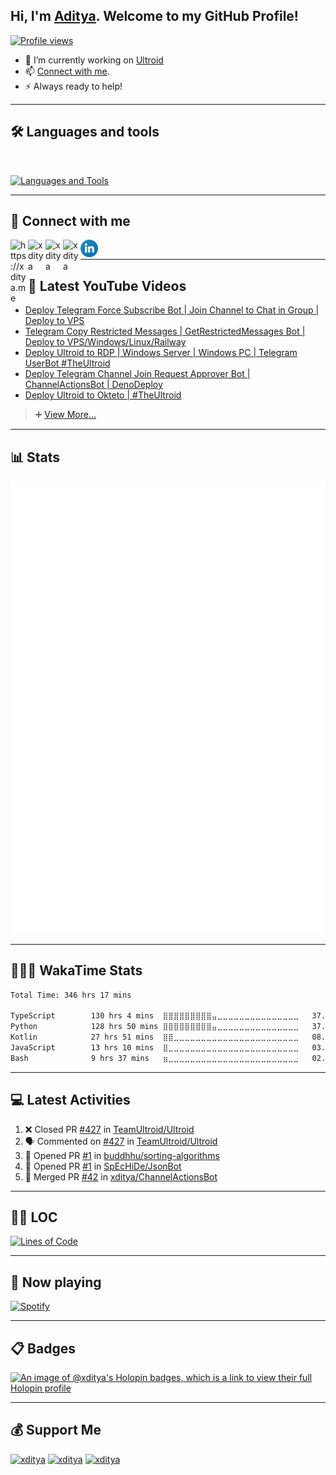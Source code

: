 ## Hi, I'm [Aditya](https://xditya.me). Welcome to my GitHub Profile!

[![Profile views](https://komarev.com/ghpvc/?username=xditya&label=Profile%20views&style=for-the-badge)](https://github.com/xditya)
- 💫 I’m currently working on [Ultroid](https://github.com/TeamUltroid)
- 📫 [Connect with me](#-connect-with-me).
- ⚡ Always ready to help!

---

## 🛠️ Languages and tools
</br>

[![Languages and Tools](https://skillicons.dev/icons?i=androidstudio,bash,vscode,docker,git,github,linux,heroku,arduino,redis,mongodb,java,html,py,c,ts,js,deno,flutter,fastapi&perline=10)](https://xditya.me)

---

## 🔗 Connect with me

<!-- png icons from https://iconscout.com/ -->
<a href="https://xditya.me" class="padded"><img align="left" alt="https://xditya.me" width="28px" src="./res/website.png" /></a> 
<a href="https://youtube.com/xditya" class="padded"><img align="left" alt="xditya" width="28px" src="./res/youtube.png" /></a> 
<a href="https://telegram.dog/xditya" class="padded"><img align="left" alt="xditya" width="28px" src="./res/telegram.png" /></a> 
<a href="https://twitter.com/its_xditya" class="padded"><img align="left" alt="xditya" width="28px" src="./res/twitter.png" /></a> 
<a href="https://linkedin.com/in/xditya" class="padded"><img align="left" alt="xditya" width="28px" src="./res/linkedin.png" /></a> 
</br>

---

## 🎥 Latest YouTube Videos

<!-- YouTube:START -->
- [Deploy Telegram Force Subscribe Bot | Join Channel to Chat in Group | Deploy to VPS](https://www.youtube.com/watch?v=8JTWG6yFi-4)
- [Telegram Copy Restricted Messages | GetRestrictedMessages Bot | Deploy to VPS/Windows/Linux/Railway](https://www.youtube.com/watch?v=uk6kd29C9E8)
- [Deploy Ultroid to RDP | Windows Server | Windows PC | Telegram UserBot #TheUltroid](https://www.youtube.com/watch?v=Lb6UKuDcsJE)
- [Deploy Telegram Channel Join Request Approver Bot | ChannelActionsBot | DenoDeploy](https://www.youtube.com/watch?v=hjxfJtk5ZWs)
- [Deploy Ultroid to Okteto | #TheUltroid](https://www.youtube.com/watch?v=uPCe0I8yJpg)
<!-- YouTube:END -->
> ➕ [View More...](https://youtube.com/xditya)

---

## 📊 Stats

[![Metrics](./github-metrics.svg)](https://xditya.me)

---

## 👨🏻‍💻 WakaTime Stats

<!--START_SECTION:waka-->

```txt
Total Time: 346 hrs 17 mins

TypeScript        130 hrs 4 mins  ⣿⣿⣿⣿⣿⣿⣿⣿⣿⣤⣀⣀⣀⣀⣀⣀⣀⣀⣀⣀⣀⣀⣀⣀⣀   37.56 %
Python            128 hrs 50 mins ⣿⣿⣿⣿⣿⣿⣿⣿⣿⣤⣀⣀⣀⣀⣀⣀⣀⣀⣀⣀⣀⣀⣀⣀⣀   37.20 %
Kotlin            27 hrs 51 mins  ⣿⣿⣀⣀⣀⣀⣀⣀⣀⣀⣀⣀⣀⣀⣀⣀⣀⣀⣀⣀⣀⣀⣀⣀⣀   08.04 %
JavaScript        13 hrs 10 mins  ⣿⣀⣀⣀⣀⣀⣀⣀⣀⣀⣀⣀⣀⣀⣀⣀⣀⣀⣀⣀⣀⣀⣀⣀⣀   03.81 %
Bash              9 hrs 37 mins   ⣶⣀⣀⣀⣀⣀⣀⣀⣀⣀⣀⣀⣀⣀⣀⣀⣀⣀⣀⣀⣀⣀⣀⣀⣀   02.78 %
```

<!--END_SECTION:waka-->

---

## 💻 Latest Activities

<!--START_SECTION:activity-->
1. ❌ Closed PR [#427](https://github.com/TeamUltroid/Ultroid/pull/427) in [TeamUltroid/Ultroid](https://github.com/TeamUltroid/Ultroid)
2. 🗣 Commented on [#427](https://github.com/TeamUltroid/Ultroid/pull/427#issuecomment-1750884689) in [TeamUltroid/Ultroid](https://github.com/TeamUltroid/Ultroid)
3. 💪 Opened PR [#1](https://github.com/buddhhu/sorting-algorithms/pull/1) in [buddhhu/sorting-algorithms](https://github.com/buddhhu/sorting-algorithms)
4. 💪 Opened PR [#1](https://github.com/SpEcHiDe/JsonBot/pull/1) in [SpEcHiDe/JsonBot](https://github.com/SpEcHiDe/JsonBot)
5. 🎉 Merged PR [#42](https://github.com/xditya/ChannelActionsBot/pull/42) in [xditya/ChannelActionsBot](https://github.com/xditya/ChannelActionsBot)
<!--END_SECTION:activity-->

---

## 👨‍💻 LOC
[![Lines of Code](https://api.githubtrends.io/user/svg/xditya/langs?time_range=one_year&include_private=True&loc_metric=changed&theme=dark)](https://xditya.me)

---

## 🎵 Now playing

[![Spotify](https://spotify-readme-new-lyart.vercel.app/api?theme=dark&rainbow=true&scan=true)](https://open.spotify.com/user/on84l0syf9y9m2m84unz4h8uq)

---

## 📋 Badges
[![An image of @xditya's Holopin badges, which is a link to view their full Holopin profile](https://holopin.me/xditya)](https://holopin.io/@xditya)

---

## 💰 Support Me

<a href="https://ko-fi.com/xditya" class="padded"><img height="35" style="border:0px;height:35px;" alt="xditya" src="https://az743702.vo.msecnd.net/cdn/kofi3.png?v=0" /></a>
<a href="https://www.paypal.me/xditya7" class="padded"><img height="35" style="border:0px;height:35px;" alt="xditya" src="https://cdn.rawgit.com/twolfson/paypal-github-button/1.0.0/dist/button.svg" /></a>
<a href="https://www.digitalocean.com/?refcode=7b7d6a915392&utm_campaign=Referral_Invite&utm_medium=Referral_Program&utm_source=badge"><img height="35" style="border:0px;height:35px;" alt="xditya" src="https://web-platforms.sfo2.digitaloceanspaces.com/WWW/Badge%202.svg" alt="DigitalOcean Referral Badge" /></a>
